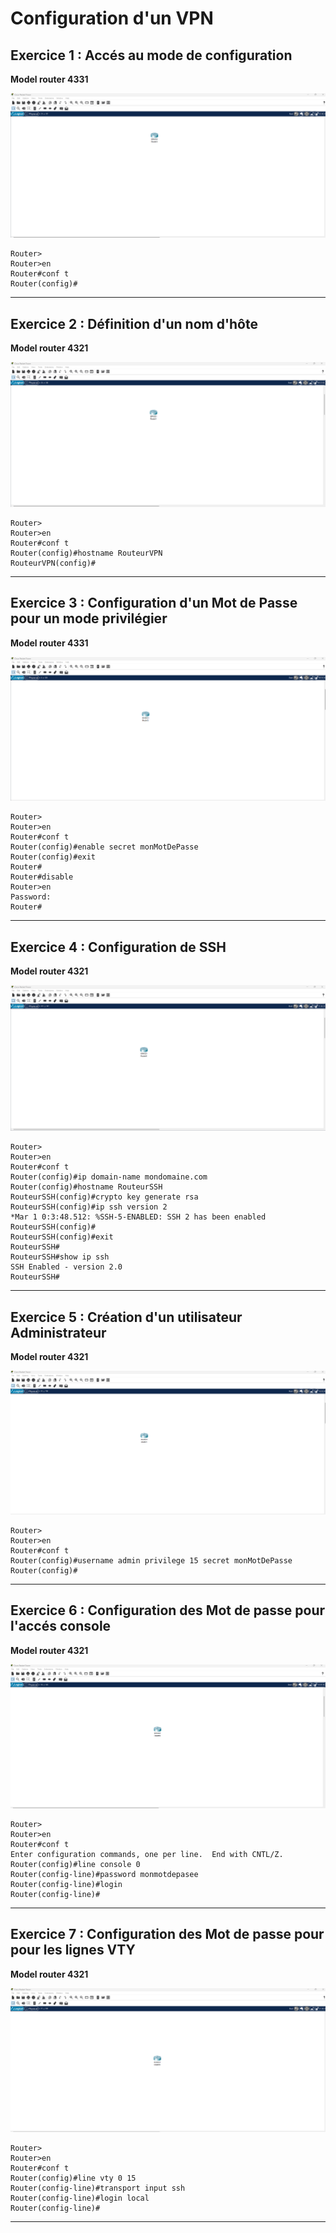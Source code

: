 # Configuration d'un VPN

## Exercice 1 : Accés au mode de configuration

**Model router 4331**

![Topologie Exercice 1](../img/Exo-1-VPN-topo.png)

```cli
Router>
Router>en
Router#conf t
Router(config)#
```

---

## Exercice 2 : Définition d'un nom d'hôte

**Model router 4321**

![Topologie Exercice 2](../img/Exo-2-VPN-topo.png)

```cli
Router>
Router>en
Router#conf t
Router(config)#hostname RouteurVPN
RouteurVPN(config)#
```

---

## Exercice 3 : Configuration d'un Mot de Passe pour un mode privilégier

**Model router 4331**

![Topologie Exercice 3](../img/Exo-3-VPN-topo.png)


```cli
Router>
Router>en
Router#conf t
Router(config)#enable secret monMotDePasse
Router(config)#exit
Router#
Router#disable
Router>en
Password: 
Router#
```
---

## Exercice 4 : Configuration de SSH

**Model router 4321**

![Topologie Exercice 4](../img/Exo-4-VPN-topo.png)

```cli
Router>
Router>en
Router#conf t
Router(config)#ip domain-name mondomaine.com
Router(config)#hostname RouteurSSH
RouteurSSH(config)#crypto key generate rsa
RouteurSSH(config)#ip ssh version 2
*Mar 1 0:3:48.512: %SSH-5-ENABLED: SSH 2 has been enabled
RouteurSSH(config)#
RouteurSSH(config)#exit
RouteurSSH#
RouteurSSH#show ip ssh
SSH Enabled - version 2.0
RouteurSSH#
```
---

## Exercice 5 : Création d'un utilisateur Administrateur

**Model router 4321**

![Topologie Exercice 5](../img/Exo-5-VPN-topo.png)

```cli
Router>
Router>en
Router#conf t
Router(config)#username admin privilege 15 secret monMotDePasse
Router(config)#
```

---

## Exercice 6 : Configuration des Mot de passe pour l'accés console

**Model router 4321**

![Topologie Exercice 6](../img/Exo-6-VPN-topo.png)

```cli
Router>
Router>en
Router#conf t
Enter configuration commands, one per line.  End with CNTL/Z.
Router(config)#line console 0
Router(config-line)#password monmotdepasee
Router(config-line)#login
Router(config-line)#
```

---

## Exercice 7 : Configuration des Mot de passe pour pour les lignes VTY

**Model router 4321**

![Topologie Exercice 7](../img/Exo-7-VPN-topo.png)

```cli
Router>
Router>en
Router#conf t
Router(config)#line vty 0 15
Router(config-line)#transport input ssh 
Router(config-line)#login local
Router(config-line)#
```

---

